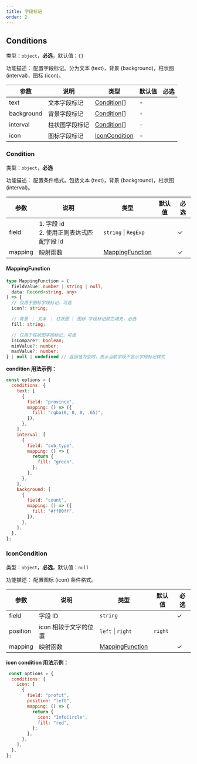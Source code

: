 ```yaml
---
title: 字段标记
order: 2
---
```


## Conditions

类型：`object`，**必选**，默认值：`{}`

<description>功能描述： 配置字段标记。分为文本 (text)，背景 (background)，柱状图 (interval)，图标 (icon)。</description>

| 参数       | 说明 | 类型            | 默认值 | 必选  |
| ---------- | ---------- | ---------------  | ------ | ---- |
| text       | 文本字段标记   | [Condition](#condition)[]     | - |            |
| background | 背景字段标记   | [Condition](#condition)[]     | -      |            |
| interval   | 柱状图字段标记 | [Condition](#condition)[]   | -      |            |
| icon       | 图标字段标记   | [IconCondition](#iconcondition) | -  |            |

### Condition

类型：`object`，**必选**

<description>功能描述： 配置条件格式。包括文本 (text)，背景 (background)，柱状图 (interval)。</description>

| 参数      | 说明                                | 类型         | 默认值      | 必选  |
|---------|-----------------------------------|------------|----------|-----|
| field   | 1. 字段 id <br /> 2. 使用正则表达式匹配字段 id | `string` \| `RegExp` |     | ✓          |
| mapping | 映射函数                           | [MappingFunction](#mappingfunction) |          | ✓   |

#### MappingFunction

```ts
type MappingFunction = (
  fieldValue: number | string | null,
  data: Record<string, any>
) => {
  // 仅用于图标字段标记，可选
  icon?: string;

  // 背景 ｜ 文本 ｜ 柱状图 | 图标 字段标记颜色填充，必选
  fill: string;

  // 仅用于柱状图字段标记，可选
  isCompare?: boolean;
  minValue?: number;
  maxValue?: number;
} | null | undefined // 返回值为空时，表示当前字段不显示字段标记样式

```

**condition 用法示例：**

```javascript
const options = {
  conditions: {
    text: [
      {
        field: "province",
        mapping: () => ({
          fill: "rgba(0, 0, 0, .65)",
        }),
      },
    ],
    interval: [
      {
        field: "sub_type",
        mapping: () => {
          return {
            fill: "green",
          };
        },
      },
    ],
    background: [
      {
        field: "count",
        mapping: () => ({
          fill: "#ff00ff",
        }),
      },
    ],
  },
};

```

### IconCondition

类型：`object`，**必选**，默认值：`null`

<description>功能描述： 配置图标 (icon) 条件格式。</description>

| 参数     | 说明 | 类型     | 默认值  | 必选    |
| -------- | ------------ | -------- | ------- | ----  |
| field    | 字段 ID       | `string`   |                | ✓    |
| position | icon 相较于文字的位置 | `left` \| `right`   | `right` |         |
| mapping  | 映射函数 | [MappingFunction](#mappingfunction) |                 | ✓    |

**icon condition 用法示例：**

```javascript
 const options = {
  conditions: {
    icon: [
      {
        field: "profit",
        position: "left",
        mapping: () => {
          return {
            icon: "InfoCircle",
            fill: "red",
          };
        },
      },
    ],
  },
};

```
